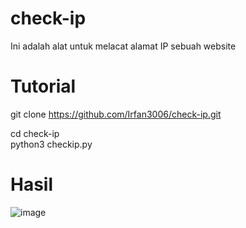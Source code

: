 # check-ip

Ini adalah alat untuk melacat alamat IP sebuah website

# Tutorial
git clone https://github.com/Irfan3006/check-ip.git

cd check-ip  
python3 checkip.py

# Hasil
![image](https://user-images.githubusercontent.com/92904571/229274206-b2e4297b-38b2-4a89-b548-06c96b438f22.png)
